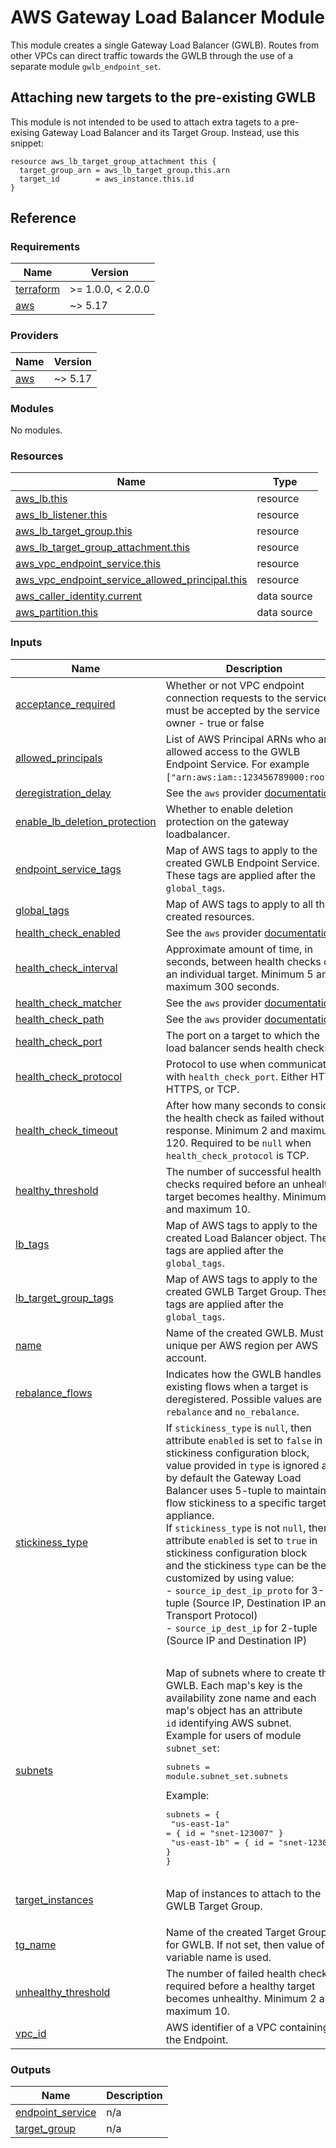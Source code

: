 # AWS Gateway Load Balancer Module

This module creates a single Gateway Load Balancer (GWLB). Routes from other VPCs can direct traffic towards the GWLB
through the use of a separate module `gwlb_endpoint_set`.

## Attaching new targets to the pre-existing GWLB

This module is not intended to be used to attach extra tagets to a pre-exising Gateway Load Balancer and its Target Group.
Instead, use this snippet:

```hcl2
resource aws_lb_target_group_attachment this {
  target_group_arn = aws_lb_target_group.this.arn
  target_id        = aws_instance.this.id
}
```

## Reference
<!-- BEGINNING OF PRE-COMMIT-TERRAFORM DOCS HOOK -->
### Requirements

| Name | Version |
|------|---------|
| <a name="requirement_terraform"></a> [terraform](#requirement\_terraform) | >= 1.0.0, < 2.0.0 |
| <a name="requirement_aws"></a> [aws](#requirement\_aws) | ~> 5.17 |

### Providers

| Name | Version |
|------|---------|
| <a name="provider_aws"></a> [aws](#provider\_aws) | ~> 5.17 |

### Modules

No modules.

### Resources

| Name | Type |
|------|------|
| [aws_lb.this](https://registry.terraform.io/providers/hashicorp/aws/latest/docs/resources/lb) | resource |
| [aws_lb_listener.this](https://registry.terraform.io/providers/hashicorp/aws/latest/docs/resources/lb_listener) | resource |
| [aws_lb_target_group.this](https://registry.terraform.io/providers/hashicorp/aws/latest/docs/resources/lb_target_group) | resource |
| [aws_lb_target_group_attachment.this](https://registry.terraform.io/providers/hashicorp/aws/latest/docs/resources/lb_target_group_attachment) | resource |
| [aws_vpc_endpoint_service.this](https://registry.terraform.io/providers/hashicorp/aws/latest/docs/resources/vpc_endpoint_service) | resource |
| [aws_vpc_endpoint_service_allowed_principal.this](https://registry.terraform.io/providers/hashicorp/aws/latest/docs/resources/vpc_endpoint_service_allowed_principal) | resource |
| [aws_caller_identity.current](https://registry.terraform.io/providers/hashicorp/aws/latest/docs/data-sources/caller_identity) | data source |
| [aws_partition.this](https://registry.terraform.io/providers/hashicorp/aws/latest/docs/data-sources/partition) | data source |

### Inputs

| Name | Description | Type | Default | Required |
|------|-------------|------|---------|:--------:|
| <a name="input_acceptance_required"></a> [acceptance\_required](#input\_acceptance\_required) | Whether or not VPC endpoint connection requests to the service must be accepted by the service owner - true or false | `bool` | `false` | no |
| <a name="input_allowed_principals"></a> [allowed\_principals](#input\_allowed\_principals) | List of AWS Principal ARNs who are allowed access to the GWLB Endpoint Service. For example `["arn:aws:iam::123456789000:root"]`. | `list(string)` | `[]` | no |
| <a name="input_deregistration_delay"></a> [deregistration\_delay](#input\_deregistration\_delay) | See the `aws` provider [documentation](https://registry.terraform.io/providers/hashicorp/aws/latest/docs/resources/lb_target_group#deregistration_delay). | `number` | `null` | no |
| <a name="input_enable_lb_deletion_protection"></a> [enable\_lb\_deletion\_protection](#input\_enable\_lb\_deletion\_protection) | Whether to enable deletion protection on the gateway loadbalancer. | `bool` | `false` | no |
| <a name="input_endpoint_service_tags"></a> [endpoint\_service\_tags](#input\_endpoint\_service\_tags) | Map of AWS tags to apply to the created GWLB Endpoint Service. These tags are applied after the `global_tags`. | `map(string)` | `{}` | no |
| <a name="input_global_tags"></a> [global\_tags](#input\_global\_tags) | Map of AWS tags to apply to all the created resources. | `map(string)` | `{}` | no |
| <a name="input_health_check_enabled"></a> [health\_check\_enabled](#input\_health\_check\_enabled) | See the `aws` provider [documentation](https://registry.terraform.io/providers/hashicorp/aws/latest/docs/resources/lb_target_group#health_check). | `bool` | `null` | no |
| <a name="input_health_check_interval"></a> [health\_check\_interval](#input\_health\_check\_interval) | Approximate amount of time, in seconds, between health checks of an individual target. Minimum 5 and maximum 300 seconds. | `number` | `5` | no |
| <a name="input_health_check_matcher"></a> [health\_check\_matcher](#input\_health\_check\_matcher) | See the `aws` provider [documentation](https://registry.terraform.io/providers/hashicorp/aws/latest/docs/resources/lb_target_group#health_check). | `string` | `null` | no |
| <a name="input_health_check_path"></a> [health\_check\_path](#input\_health\_check\_path) | See the `aws` provider [documentation](https://registry.terraform.io/providers/hashicorp/aws/latest/docs/resources/lb_target_group#health_check). | `string` | `null` | no |
| <a name="input_health_check_port"></a> [health\_check\_port](#input\_health\_check\_port) | The port on a target to which the load balancer sends health checks. | `number` | `80` | no |
| <a name="input_health_check_protocol"></a> [health\_check\_protocol](#input\_health\_check\_protocol) | Protocol to use when communicating with `health_check_port`. Either HTTP, HTTPS, or TCP. | `string` | `"TCP"` | no |
| <a name="input_health_check_timeout"></a> [health\_check\_timeout](#input\_health\_check\_timeout) | After how many seconds to consider the health check as failed without a response. Minimum 2 and maximum 120. Required to be `null` when `health_check_protocol` is TCP. | `number` | `null` | no |
| <a name="input_healthy_threshold"></a> [healthy\_threshold](#input\_healthy\_threshold) | The number of successful health checks required before an unhealthy target becomes healthy. Minimum 2 and maximum 10. | `number` | `3` | no |
| <a name="input_lb_tags"></a> [lb\_tags](#input\_lb\_tags) | Map of AWS tags to apply to the created Load Balancer object. These tags are applied after the `global_tags`. | `map(string)` | `{}` | no |
| <a name="input_lb_target_group_tags"></a> [lb\_target\_group\_tags](#input\_lb\_target\_group\_tags) | Map of AWS tags to apply to the created GWLB Target Group. These tags are applied after the `global_tags`. | `map(string)` | `{}` | no |
| <a name="input_name"></a> [name](#input\_name) | Name of the created GWLB. Must be unique per AWS region per AWS account. | `string` | n/a | yes |
| <a name="input_rebalance_flows"></a> [rebalance\_flows](#input\_rebalance\_flows) | Indicates how the GWLB handles existing flows when a target is deregistered. Possible values are `rebalance` and `no_rebalance`. | `string` | `"no_rebalance"` | no |
| <a name="input_stickiness_type"></a> [stickiness\_type](#input\_stickiness\_type) | If `stickiness_type` is `null`, then attribute `enabled` is set to `false` in stickiness configuration block,<br>value provided in `type` is ignored and by default the Gateway Load Balancer uses 5-tuple to maintain flow stickiness to a specific target appliance.<br>If `stickiness_type` is not `null`, then attribute `enabled` is set to `true` in stickiness configuration block<br>and the stickiness `type` can be then customized by using value:<br>- `source_ip_dest_ip_proto` for 3-tuple (Source IP, Destination IP and Transport Protocol)<br>- `source_ip_dest_ip` for 2-tuple (Source IP and Destination IP)<pre></pre> | `string` | `null` | no |
| <a name="input_subnets"></a> [subnets](#input\_subnets) | Map of subnets where to create the GWLB. Each map's key is the availability zone name and each map's object has an attribute<br>`id` identifying AWS subnet.<br>Example for users of module `subnet_set`:<pre>subnets = module.subnet_set.subnets</pre>Example:<pre>subnets = {<br>  "us-east-1a" = { id = "snet-123007" }<br>  "us-east-1b" = { id = "snet-123008" }<br>}</pre> | <pre>map(object({<br>    id = string<br>  }))</pre> | n/a | yes |
| <a name="input_target_instances"></a> [target\_instances](#input\_target\_instances) | Map of instances to attach to the GWLB Target Group. | <pre>map(object({<br>    id = string<br>  }))</pre> | `{}` | no |
| <a name="input_tg_name"></a> [tg\_name](#input\_tg\_name) | Name of the created Target Group for GWLB. If not set, then value of variable name is used. | `string` | `null` | no |
| <a name="input_unhealthy_threshold"></a> [unhealthy\_threshold](#input\_unhealthy\_threshold) | The number of failed health checks required before a healthy target becomes unhealthy. Minimum 2 and maximum 10. | `number` | `3` | no |
| <a name="input_vpc_id"></a> [vpc\_id](#input\_vpc\_id) | AWS identifier of a VPC containing the Endpoint. | `string` | n/a | yes |

### Outputs

| Name | Description |
|------|-------------|
| <a name="output_endpoint_service"></a> [endpoint\_service](#output\_endpoint\_service) | n/a |
| <a name="output_target_group"></a> [target\_group](#output\_target\_group) | n/a |
<!-- END OF PRE-COMMIT-TERRAFORM DOCS HOOK -->
